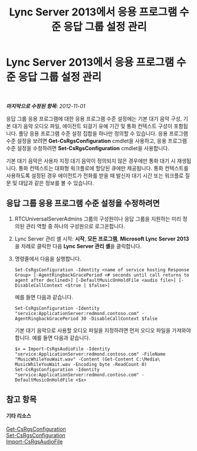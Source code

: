 ﻿---
title: Lync Server 2013에서 응용 프로그램 수준 응답 그룹 설정 관리
TOCTitle: Lync Server 2013에서 응용 프로그램 수준 응답 그룹 설정 관리
ms:assetid: aab749a1-fa2d-4ce8-a6c6-ebcfa37ce02a
ms:mtpsurl: https://technet.microsoft.com/ko-kr/library/JJ721843(v=OCS.15)
ms:contentKeyID: 49885921
ms.date: 08/24/2015
mtps_version: v=OCS.15
ms.translationtype: HT
---

# Lync Server 2013에서 응용 프로그램 수준 응답 그룹 설정 관리

 

_**마지막으로 수정된 항목:** 2012-11-01_

응답 그룹 응용 프로그램에 대한 응용 프로그램 수준 설정에는 기본 대기 음악 구성, 기본 대기 음악 오디오 파일, 에이전트 되걸기 유예 기간 및 통화 컨텍스트 구성이 포함됩니다. 풀당 응용 프로그램 수준 설정 집합을 하나만 정의할 수 있습니다. 응용 프로그램 수준 설정을 보려면 **Get-CsRgsConfiguration** cmdlet을 사용하고, 응용 프로그램 수준 설정을 수정하려면 **Set-CsRgsConfiguration** cmdlet을 사용합니다.

기본 대기 음악은 사용자 지정 대기 음악이 정의되지 않은 경우에만 통화 대기 시 재생됩니다. 통화 컨텍스트는 대화형 워크플로에 할당된 큐에만 제공됩니다. 통화 컨텍스트를 사용하도록 설정된 경우 에이전트가 전화를 받을 때 발신자 대기 시간 또는 워크플로 질문 및 대답과 같은 정보를 볼 수 있습니다.

## 응답 그룹 응용 프로그램 수준 설정을 수정하려면

1.  RTCUniversalServerAdmins 그룹의 구성원이나 응답 그룹을 지원하는 미리 정의된 관리 역할 중 하나의 구성원으로 로그온합니다.

2.  Lync Server 관리 셸 시작: **시작**, **모든 프로그램**, **Microsoft Lync Server 2013**을 차례로 클릭한 다음 **Lync Server 관리 셸**을 클릭합니다.

3.  명령줄에서 다음을 실행합니다.
    
        Set-CsRgsConfiguration -Identity <name of service hosting Response Group> [-AgentRingbackGracePeriod <# seconds until call returns to agent after declined>] [-DefaultMusicOnHoldFile <audio file>] [-DisableCallContext <$true | $false>]
    
    예를 들면 다음과 같습니다.
    
        Set-CsRgsConfiguration -Identity "service:ApplicationServer:redmond.contoso.com" -AgentRingbackGracePeriod 30 -DisableCallContext $false
    
    기본 대기 음악으로 사용할 오디오 파일을 지정하려면 먼저 오디오 파일을 가져와야 합니다. 예를 들면 다음과 같습니다.
    
        $x = Import-CsRgsAudioFile -Identity "service:ApplicationServer:redmond.contoso.com" -FileName "MusicWhileYouWait.wav" -Content (Get-Content C:\Media\ MusicWhileYouWait.wav -Encoding byte -ReadCount 0)
        Set-CsRgsConfiguration -Identity "service:ApplicationServer:redmond.contoso.com" -DefaultMusicOnHoldFile <$x>

## 참고 항목

#### 기타 리소스

[Get-CsRgsConfiguration](get-csrgsconfiguration.md)  
[Set-CsRgsConfiguration](set-csrgsconfiguration.md)  
[Import-CsRgsAudioFile](import-csrgsaudiofile.md)

